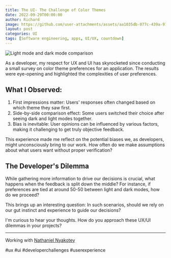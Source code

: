```yaml
---
title: The UI- The Challenge of Color Themes
date: 2022-09-29T00:00:00
author: Richard
image: https://github.com/user-attachments/assets/aa1035db-077c-439a-971e-5f8a002daaeb
layout: post
categories: UI
tags: [Software engineering, apps, UI/UX, countdown]
---
```

![Light mode and dark mode comparison](https://github.com/user-attachments/assets/aa1035db-077c-439a-971e-5f8a002daaeb)

As a developer, my respect for UX and UI has skyrocketed since conducting a small survey on color theme preferences for an application. The results were eye-opening and highlighted the complexities of user preferences.

## What I Observed:

1. First impressions matter: Users' responses often changed based on which theme they saw first.
2. Side-by-side comparison effect: Some users switched their choice after seeing dark and light modes together.
3. Bias is inevitable: User opinions can be influenced by various factors, making it challenging to get truly objective feedback.

This experience made me reflect on the potential biases we, as developers, might unconsciously bring to our work. How often do we make assumptions about what users want without proper verification?

## The Developer's Dilemma

While gathering more information to drive our decisions is crucial, what happens when the feedback is split down the middle? For instance, if preferences are tied at around 50-50 between light and dark modes, how do we proceed?

This brings up an interesting question: In such scenarios, should we rely on our gut instinct and experience to guide our decisions?

I'm curious to hear your thoughts. How do you approach these UX/UI dilemmas in your projects?

---

Working with [Nathaniel Nyakotey](https://www.linkedin.com/in/nathaniel-nyakotey/)

#ux #ui #developerchallenges #userexperience
